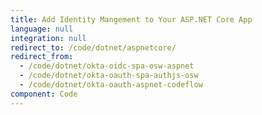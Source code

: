 ```yaml
---
title: Add Identity Mangement to Your ASP.NET Core App
language: null
integration: null
redirect_to: /code/dotnet/aspnetcore/
redirect_from:
  - /code/dotnet/okta-oidc-spa-osw-aspnet
  - /code/dotnet/okta-oauth-spa-authjs-osw
  - /code/dotnet/okta-oauth-aspnet-codeflow
component: Code
---
```


